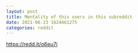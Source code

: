 ```yaml
--- 
layout: post 
title: Mentality of this users in this subreddit 
date: 2021-06-23 1624461275 
categories: reddit 
--- 
```

https://redd.it/o6eu7i
